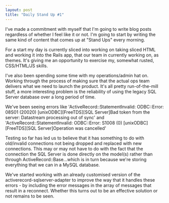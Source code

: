 ```yaml
---
layout: post
title: "Daily Stand Up #1"
---
```


I've made a commitment with myself that I'm going to write blog posts regardless of whether I feel like it or not. I'm going to start by writing the same kind of content that comes up at "Stand Ups" every morning.

For a start my day is currently sliced into working on taking sliced HTML and working it into the Rails app, that our team in currently working on, as themes. It's giving me an opportunity to exercise my, somewhat rusted, CSS/HTML/JS skills.

I've also been spending some time with my operations/admin hat on. Working through the process of making sure that the actual ops team delivers what we need to launch the product. It's all pretty run-of-the-mill stuff, a more interesting problem is the reliability of using the legacy SQL Server database over a long period of time.

We've been seeing errors like 'ActiveRecord::StatementInvalid: ODBC::Error: 08S01 (20020) [unixODBC][FreeTDS][SQL Server]Bad token from the server: Datastream processing out of sync' and 'ActiveRecord::StatementInvalid: ODBC::Error: S1008 (0) [unixODBC][FreeTDS][SQL Server]Operation was cancelled'

Testing so far has led us to believe that it has something to do with old/invalid connections not being dropped and replaced with new connections. This may or may not have to do with the fact that the connection the SQL Server is done directly on the model(s) rather than through ActiveRecord::Base...which is in turn because we're storing everything that we can in a MySQL database.

We've started working with an already customised version of the activerecord-sqlserver-adapter to improve the way that it handles these errors - by including the error messages in the array of messages that result in a reconnect. Whether this turns out to be an effective solution or not remains to be seen.

